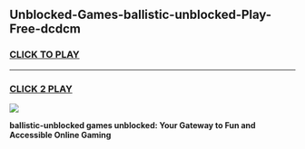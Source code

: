 
## Unblocked-Games-ballistic-unblocked-Play-Free-dcdcm
<h3>
<a href="https://premium76.site?title=ballistic-unblocked&ref=24M">CLICK TO PLAY</a></h3>
<hr>

<h3>
<a href="https://premium76.site?title=ballistic-unblocked&ref=24M">CLICK 2 PLAY</a>
  
</h3>

<a href="https://premium76.site?title=ballistic-unblocked&ref=24M"><img src="https://clearcache.store/games.png"></a>


**ballistic-unblocked games unblocked: Your Gateway to Fun and Accessible Online Gaming**
